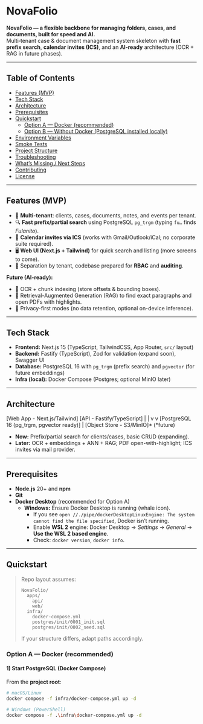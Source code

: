 # NovaFolio

**NovaFolio — a flexible backbone for managing folders, cases, and documents, built for speed and AI.**  
Multi‑tenant case & document management system skeleton with **fast prefix search**, **calendar invites (ICS)**, and an **AI‑ready** architecture (OCR + RAG in future phases).

---

## Table of Contents
- [Features (MVP)](#features-mvp)
- [Tech Stack](#tech-stack)
- [Architecture](#architecture)
- [Prerequisites](#prerequisites)
- [Quickstart](#quickstart)
  - [Option A — Docker (recommended)](#option-a--docker-recommended)
  - [Option B — Without Docker (PostgreSQL installed locally)](#option-b--without-docker-postgresql-installed-locally)
- [Environment Variables](#environment-variables)
- [Smoke Tests](#smoke-tests)
- [Project Structure](#project-structure)
- [Troubleshooting](#troubleshooting)
- [What’s Missing / Next Steps](#whats-missing--next-steps)
- [Contributing](#contributing)
- [License](#license)

---

## Features (MVP)
- 📂 **Multi-tenant**: clients, cases, documents, notes, and events per tenant.
- 🔍 **Fast prefix/partial search** using PostgreSQL `pg_trgm` (typing `fu…` finds *Fulanito*).
- 📅 **Calendar invites via ICS** (works with Gmail/Outlook/iCal; no corporate suite required).
- 🖥️ **Web UI (Next.js + Tailwind)** for quick search and listing (more screens to come).
- 🔐 Separation by tenant, codebase prepared for **RBAC** and **auditing**.

**Future (AI-ready):**
- 📑 OCR + chunk indexing (store offsets & bounding boxes).
- 🤖 Retrieval-Augmented Generation (RAG) to find exact paragraphs and open PDFs with highlights.
- 🔏 Privacy-first modes (no data retention, optional on-device inference).

---

## Tech Stack
- **Frontend:** Next.js 15 (TypeScript, TailwindCSS, App Router, `src/` layout)
- **Backend:** Fastify (TypeScript), Zod for validation (expand soon), Swagger UI
- **Database:** PostgreSQL 16 with `pg_trgm` (prefix search) and `pgvector` (for future embeddings)
- **Infra (local):** Docker Compose (Postgres; optional MinIO later)

---

## Architecture
[Web App - Next.js/Tailwind] [API - Fastify/TypeScript]
| |
v v
[PostgreSQL 16 (pg_trgm, pgvector ready)]
|
[Object Store - S3/MinIO]* (*future)



- **Now:** Prefix/partial search for clients/cases, basic CRUD (expanding).
- **Later:** OCR + embeddings + ANN + RAG; PDF open-with-highlight; ICS invites via mail provider.

---

## Prerequisites
- **Node.js** 20+ and **npm**
- **Git**
- **Docker Desktop** (recommended for Option A)
  - **Windows:** Ensure Docker Desktop is running (whale icon).  
    - If you see `open //./pipe/dockerDesktopLinuxEngine: The system cannot find the file specified`, Docker isn’t running.
    - Enable **WSL 2** engine: Docker Desktop → *Settings* → *General* → **Use the WSL 2 based engine**.
    - Check: `docker version`, `docker info`.

---

## Quickstart

> Repo layout assumes:
> ```
> NovaFolio/
>   apps/
>     api/
>     web/
>   infra/
>     docker-compose.yml
>     postgres/init/0001_init.sql
>     postgres/init/0002_seed.sql
> ```
> If your structure differs, adapt paths accordingly.

### Option A — Docker (recommended)

#### 1) Start PostgreSQL (Docker Compose)
From the **project root**:
```bash
# macOS/Linux
docker compose -f infra/docker-compose.yml up -d

# Windows (PowerShell)
docker compose -f .\infra\docker-compose.yml up -d
